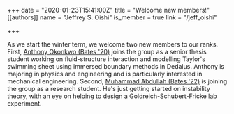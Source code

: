+++
date = "2020-01-23T15:41:00Z"
title = "Welcome new members!"
[[authors]]
    name = "Jeffrey S. Oishi"
    is_member = true
    link = "/jeff_oishi"

+++

As we start the winter term, we welcome two new members to our ranks.
First, [Anthony Okonkwo (Bates '20)](/member/aokonkwo) joins the group as a senior thesis student working on fluid-structure interaction and modelling Taylor's swimming sheet using immersed boundary methods in Dedalus.
Anthony is majoring in physics and engineering and is particularly interested in mechanical engineering.
Second, [Muhammad Abdullah (Bates '22)](/member/mabdulla) is joining the group as a research student.
He's just getting started on instability theory, with an eye on helping to design a Goldreich-Schubert-Fricke lab experiment.



